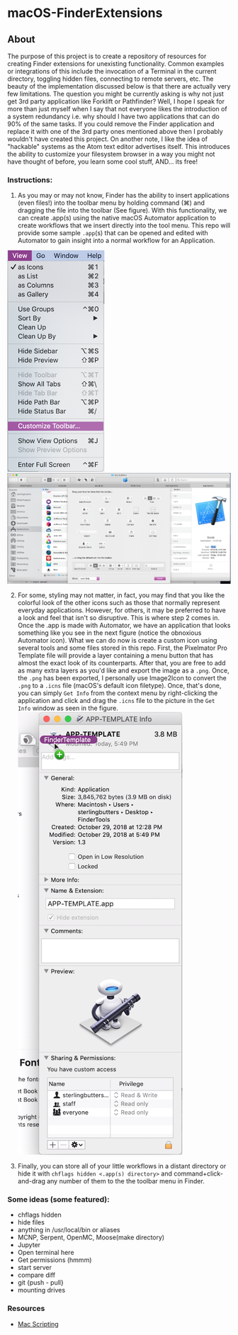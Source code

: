 # macOS-FinderExtensions

## About
The purpose of this project is to create a repository of resources for creating
Finder extensions for unexisting functionality. Common examples or integrations
of this include the invocation of a Terminal in the current directory, toggling
hidden files, connecting to remote servers, etc. The beauty of the implementation
discussed below is that there are actually very few limitations. The question you
might be currently asking is why not just get 3rd party application like Forklift
or Pathfinder? Well, I hope I speak for more than just myself when I say that not
everyone likes the introduction of a system redundancy i.e. why should I have two
applications that can do 90% of the same tasks. If you could remove the Finder
application and replace it with one of the 3rd party ones mentioned above then I
probably wouldn't have created this project. On another note, I like the idea of
"hackable" systems as the Atom text editor advertises itself. This introduces the
ability to customize your filesystem browser in a way you might not have thought
of before, you learn some cool stuff, AND... its free!

### Instructions:
1) As you may or may not know, Finder has the ability to insert applications
(even files!) into the toolbar menu by holding command (⌘) and dragging the file
into the toolbar (See figure). With this functionality, we can create .app(s)
using the native macOS Automator application to create workflows that we insert
directly into the tool menu. This repo will provide some sample `.app`(s) that
can be opened and edited with Automator to gain insight into a normal workflow
for an Application.

![alt text](https://github.com/SterlingButters/macOS-FinderExtensions/blob/master/Figures/View.png)
![alt text](https://github.com/SterlingButters/macOS-FinderExtensions/blob/master/Figures/CustomizeToolbar.png)

2) For some, styling may not matter, in fact, you may find that you like the
colorful look of the other icons such as those that normally represent everyday
applications. However, for others, it may be preferred to have a look and feel
that isn't so disruptive. This is where step 2 comes in. Once the .app is made
with Automator, we have an application that looks something like you see in the
next figure (notice the obnoxious Automator icon). What we can do now is create
a custom icon using several tools and some files stored in this repo. First, the
Pixelmator Pro Template file will provide a layer containing a menu button that
has almost the exact look of its counterparts. After that, you are free to add
as many extra layers as you'd like and export the image as a `.png`. Once, the
`.png` has been exported, I personally use Image2Icon to convert the `.png` to
a `.icns` file (macOS's default icon filetype). Once, that's done, you can simply
`Get Info` from the context menu by right-clicking the application and click and
drag the `.icns` file to the picture in the `Get Info` window as seen in the figure.
![alt text](https://github.com/SterlingButters/macOS-FinderExtensions/blob/master/Figures/GetInfo.png)

3) Finally, you can store all of your little workflows in a distant directory or
hide it with `chflags hidden <.app(s) directory>` and command+click-and-drag any
number of them to the the toolbar menu in Finder.

### Some ideas (some featured):
- chflags hidden
- hide files
- anything in /usr/local/bin or aliases
- MCNP, Serpent, OpenMC, Moose(make directory)
- Jupyter
- Open terminal here
- Get permissions (hmmm)
- start server
- compare diff
- git {push - pull}
- mounting drives

### Resources
- [Mac Scripting](https://developer.apple.com/library/archive/documentation/LanguagesUtilities/Conceptual/MacAutomationScriptingGuide/DisplayProgress.html#//apple_ref/doc/uid/TP40016239-CH37-SW1)
